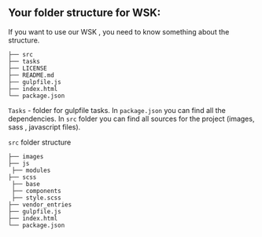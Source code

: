 ## Your folder structure for WSK:
	
If you want to use our WSK , you need to know something about the structure.

	
```
├── src
├── tasks
├── LICENSE
├── README.md
├── gulpfile.js
├── index.html
└── package.json

```

`Tasks` - folder for gulpfile tasks.
In `package.json` you can find all the dependencies.
In `src` folder you can find all sources for the project (images, sass , javascript files).

`src` folder structure

```
├── images
├── js
 ├── modules
├── scss
 ├── base
 ├── components
 ├── style.scss
├── vendor_entries
├── gulpfile.js
├── index.html
└── package.json

```




